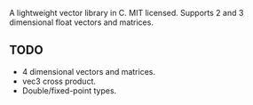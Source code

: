 A lightweight vector library in C. MIT licensed. Supports 2 and 3 dimensional
float vectors and matrices.

TODO
----
 * 4 dimensional vectors and matrices.
 * vec3 cross product.
 * Double/fixed-point types.
